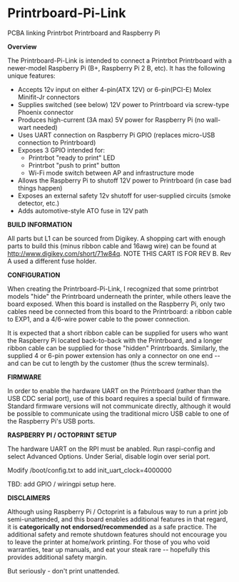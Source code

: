 # Printrboard-Pi-Link
PCBA linking Printrbot Printrboard and Raspberry Pi

**Overview**

The Printrboard-Pi-Link is intended to connect a Printrbot Printrboard with a newer-model Raspberry Pi (B+, Raspberry Pi 2 B, etc).  It has the following unique features:
* Accepts 12v input on either 4-pin(ATX 12V) or 6-pin(PCI-E) Molex Minifit-Jr connectors
* Supplies switched (see below) 12V power to Printrboard via screw-type Phoenix connector
* Produces high-current (3A max) 5V power for Raspberry Pi (no wall-wart needed)
* Uses UART connection on Raspberry Pi GPIO (replaces micro-USB connection to Printrboard)
* Exposes 3 GPIO intended for:
  * Printrbot "ready to print" LED
  * Printrbot "push to print" button
  * Wi-Fi mode switch between AP and infrastructure mode
* Allows the Raspberry Pi to shutoff 12V power to Printrboard (in case bad things happen)
* Exposes an external safety 12v shutoff for user-supplied circuits (smoke detector, etc.)
* Adds automotive-style ATO fuse in 12V path

**BUILD INFORMATION**

All parts but L1 can be sourced from Digikey. A shopping cart with enough parts to build this (minus ribbon cable and 16awg wire) can be found at http://www.digikey.com/short/71w84q.   NOTE THIS CART IS FOR REV B.  Rev A used a different fuse holder.

**CONFIGURATION**

When creating the Printrboard-Pi-Link, I recognized that some printrbot models "hide" the Printrboard underneath the printer, while others leave the board exposed.  When this board is installed on the Raspberry Pi, only two cables need be connected from this board to the Printrboard: a ribbon cable to EXP1, and a 4/6-wire power cable to the power connection.  

It is expected that a short ribbon cable can be supplied for users who want the Raspberry Pi located back-to-back with the Printrboard, and a longer ribbon cable can be supplied for those "hidden" Printrboards.  Similarly, the supplied 4 or 6-pin power extension has only a connector on one end -- and can be cut to length by the customer (thus the screw terminals).

**FIRMWARE**

In order to enable the hardware UART on the Printrboard (rather than the USB CDC serial port), use of this board requires a special build of firmware.  Standard firmware versions will not communicate directly, although it would be possible to communicate using the traditional micro USB cable to one of the Raspberry Pi's USB ports.

**RASPBERRY PI / OCTOPRINT SETUP**

The hardware UART on the RPI must be anabled.  Run raspi-config and select Advanced Options.  Under Serial, disable login over serial port.

Modify /boot/config.txt to add init_uart_clock=4000000

TBD: add GPIO / wiringpi setup here.

**DISCLAIMERS**

Although using Raspberry Pi / Octoprint is a fabulous way to run a print job semi-unattended, and this board enables additional features in that regard, it is **categorically not endorsed/recommended** as a safe practice.  The additional safety and remote shutdown features should not encourage you to leave the printer at home/work printing.  For those of you who void warranties, tear up manuals, and eat your steak rare -- hopefully this provides additional safety margin.

But seriously - don't print unattended.  
